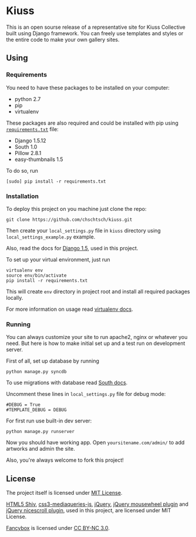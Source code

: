 # Kiuss

This is an open sourse release of a representative site for Kiuss Collective built using Django framework.
You can freely use templates and styles or the entire code to make your own gallery sites.

## Using

### Requirements

You need to have these packages to be installed on your computer:

* python 2.7
* pip
* virtualenv

These packages are also required and could be installed with pip using [`requirements.txt`](requirements.txt) file:

* Django 1.5.12
* South 1.0
* Pillow 2.8.1
* easy-thumbnails 1.5

To do so, run

    [sudo] pip install -r requirements.txt

### Installation

To deploy this project on you machine just clone the repo:

    git clone https://github.com/chschtsch/kiuss.git

Then create your `local_settings.py` file in `kiuss` directory using `local_settings_example.py` example.

Also, read the docs for [Django 1.5](https://docs.djangoproject.com/en/1.5/), used in this project.

To set up your virtual environment, just run

    virtualenv env
    source env/bin/activate
    pip install -r requirements.txt

This will create `env` directory in project root and install all required packages locally.

For more information on usage read [virtualenv docs](https://virtualenv.pypa.io/en/stable/index.html).

### Running

You can always customize your site to run apache2, nginx or whatever you need. But here is how to make initial set up and a test run on development server.

First of all, set up database by running

    python manage.py syncdb

To use migrations with database read [South docs](http://south.readthedocs.org/en/latest/).

Uncomment these lines in `local_settings.py` file for debug mode:

    #DEBUG = True
    #TEMPLATE_DEBUG = DEBUG

For first run use built-in dev server:

    python manage.py runserver

Now you should have working app. Open `yoursitename.com/admin/` to add artworks and admin the site.

Also, you're always welcome to fork this project!

## License

The project itself is licensed under [MIT License](MIT-LICENSE.txt).

[HTML5 Shiv](https://github.com/aFarkas/html5shiv),
[css3-mediaqueries-js](https://code.google.com/p/css3-mediaqueries-js/),
[jQuery](http://jquery.org/),
[jQuery mousewheel plugin](https://github.com/jquery/jquery-mousewheel) and
[jQuery nicescroll plugin](https://github.com/inuyaksa/jquery.nicescroll), used in this project, are licensed under MIT License.

[Fancybox](http://www.fancyapps.com/fancybox/) is licensed under [CC BY-NC 3.0](http://creativecommons.org/licenses/by-nc/3.0/).
